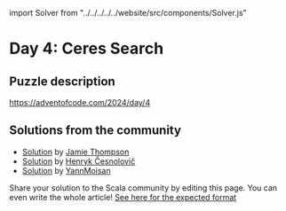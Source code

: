 import Solver from "../../../../../website/src/components/Solver.js"

# Day 4: Ceres Search

## Puzzle description

https://adventofcode.com/2024/day/4

## Solutions from the community
- [Solution](https://github.com/bishabosha/advent-of-code-2024/blob/main/2024-day04.scala) by [Jamie Thompson](https://github.com/bishabosha)
- [Solution](https://github.com/henryk-cesnolovic/advent-of-code-2024/blob/main/AdventOfCode/src/Day4.scala) by [Henryk Česnolovič](https://github.com/henryk-cesnolovic)
- [Solution](https://github.com/YannMoisan/advent-of-code/blob/master/2024/src/main/scala/Day4.scala) by [YannMoisan](https://github.com/YannMoisan)

Share your solution to the Scala community by editing this page.
You can even write the whole article! [See here for the expected format](https://github.com/scalacenter/scala-advent-of-code/discussions/424)
